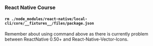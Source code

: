 ### React Native Course ###

#### `rm ./node_modules/react-native/local-cli/core/__fixtures__/files/package.json` ####
Remember about using command above as there is currently problem between ReactNative 0.50+ and React-Native-Vector-Icons.



